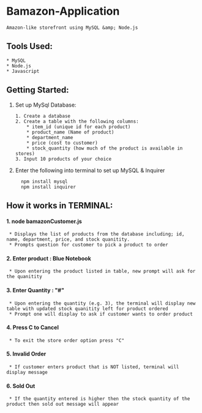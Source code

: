 # Bamazon-Application
```
Amazon-like storefront using MySQL &amp; Node.js
```
## Tools Used:
```
* MySQL 
* Node.js
* Javascript 

```

## Getting Started:
1. Set up MySql Database: 
      ```
     1. Create a database 
     2. Create a table with the following columns:
          * item_id (unique id for each product)
          * product_name (Name of product)
          * department_name
          * price (cost to customer)
          * stock_quantity (how much of the product is available in stores)
     3. Input 10 products of your choice 
      ```
2. Enter the following into terminal to set up MySQL & Inquirer
      ```
        npm install mysql
        npm install inquirer
      ```

## How it works in TERMINAL: 
  
 #### 1. node bamazonCustomer.js
  ```
   * Displays the list of products from the database including; id, name, department, price, and stock quanitity. 
   * Prompts question for customer to pick a product to order 
  ```
  
   #### 2. Enter product : Blue Notebook
  ```
   * Upon entering the product listed in table, new prompt will ask for the quanitity 
  ```
   #### 3. Enter Quantity : "#"
  ```
   * Upon entering the quantity (e.g. 3), the terminal will display new table with updated stock quanitity left for product ordered
   * Prompt one will display to ask if customer wants to order product
  ```
   #### 4. Press C to Cancel
  ```
   * To exit the store order option press "C" 
  ```
   #### 5. Invalid Order
  ```
   * If customer enters product that is NOT listed, terminal will display message
  ```
   #### 6. Sold Out
  ```
   * If the quantity entered is higher then the stock quantity of the product then sold out message will appear
  ```
  

